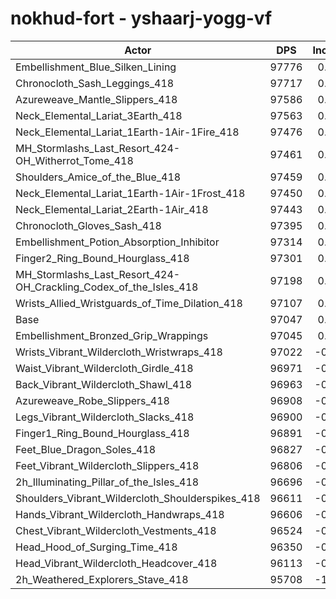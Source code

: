 # nokhud-fort - yshaarj-yogg-vf
| Actor | DPS | Increase |
|---|:---:|:---:|
|Embellishment_Blue_Silken_Lining|97776|0.75%|
|Chronocloth_Sash_Leggings_418|97717|0.69%|
|Azureweave_Mantle_Slippers_418|97586|0.56%|
|Neck_Elemental_Lariat_3Earth_418|97563|0.53%|
|Neck_Elemental_Lariat_1Earth-1Air-1Fire_418|97476|0.44%|
|MH_Stormlashs_Last_Resort_424-OH_Witherrot_Tome_418|97461|0.43%|
|Shoulders_Amice_of_the_Blue_418|97459|0.42%|
|Neck_Elemental_Lariat_1Earth-1Air-1Frost_418|97450|0.42%|
|Neck_Elemental_Lariat_2Earth-1Air_418|97443|0.41%|
|Chronocloth_Gloves_Sash_418|97395|0.36%|
|Embellishment_Potion_Absorption_Inhibitor|97314|0.28%|
|Finger2_Ring_Bound_Hourglass_418|97301|0.26%|
|MH_Stormlashs_Last_Resort_424-OH_Crackling_Codex_of_the_Isles_418|97198|0.16%|
|Wrists_Allied_Wristguards_of_Time_Dilation_418|97107|0.06%|
|Base|97047|0.00%|
|Embellishment_Bronzed_Grip_Wrappings|97045|0.00%|
|Wrists_Vibrant_Wildercloth_Wristwraps_418|97022|-0.03%|
|Waist_Vibrant_Wildercloth_Girdle_418|96971|-0.08%|
|Back_Vibrant_Wildercloth_Shawl_418|96963|-0.09%|
|Azureweave_Robe_Slippers_418|96908|-0.14%|
|Legs_Vibrant_Wildercloth_Slacks_418|96900|-0.15%|
|Finger1_Ring_Bound_Hourglass_418|96891|-0.16%|
|Feet_Blue_Dragon_Soles_418|96827|-0.23%|
|Feet_Vibrant_Wildercloth_Slippers_418|96806|-0.25%|
|2h_Illuminating_Pillar_of_the_Isles_418|96696|-0.36%|
|Shoulders_Vibrant_Wildercloth_Shoulderspikes_418|96611|-0.45%|
|Hands_Vibrant_Wildercloth_Handwraps_418|96606|-0.45%|
|Chest_Vibrant_Wildercloth_Vestments_418|96524|-0.54%|
|Head_Hood_of_Surging_Time_418|96350|-0.72%|
|Head_Vibrant_Wildercloth_Headcover_418|96113|-0.96%|
|2h_Weathered_Explorers_Stave_418|95708|-1.38%|

